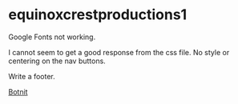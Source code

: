# equinoxcrestproductions1

Google Fonts not working.

I cannot seem to get a good response from the css file.  No style or centering on the nav buttons.  

Write a footer.

<a href="https://www.youtube.com/watch?v=eWiLmPyUwZE">Botnit</a>



